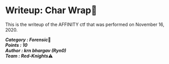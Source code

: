 # Writeup: Char Wrap:triangular_flag_on_post:
This is the writeup of the AFFINITY ctf that was performed on November 16, 2020. 

***Category : Forensic***:minidisc:\
***Points : 10***\
***Author : krn bhargav (Ryn0)*** \
***Team : Red-Knights***:warning:

